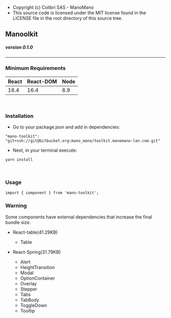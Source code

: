 - Copyright (c) Colibri SAS - ManoMano
- This source code is licensed under the MIT license found in the
  LICENSE file in the root directory of this source tree.

## Manoolkit

##### version 0.1.0

---

### Minimum Requirements

| React | React-DOM | Node |
| ----- | --------- | ---- |
| 16.4  | 16.4      | 8.9  |

<br />

### Installation

- Go to your package.json and add in dependencies:

`"mano-toolkit": "git+ssh://git@bitbucket.org:mano_mano/toolkit.manomano-lan.com.git"`

- Next, in your terminal execute:

`yarn install`

<br/>

### Usage

`import { component } from 'mano-toolkit';`

### Warning

Some components have external dependencies that increase the final bundle size.

- React-table(41.29KB)

  - Table

- React-Spring(31.79KB)
  - Alert
  - HeightTransition
  - Modal
  - OptionContainer
  - Overlay
  - Stepper
  - Tabs
  - TabBody
  - ToggleDown
  - Tooltip
